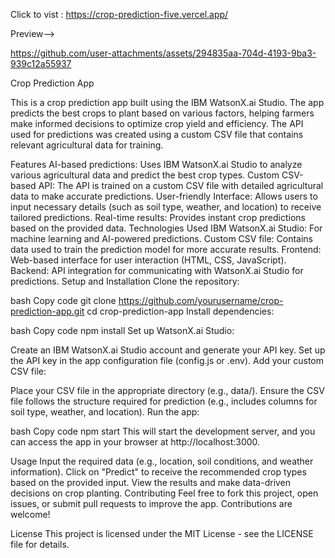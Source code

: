 Click to vist : https://crop-prediction-five.vercel.app/


Preview--> 


https://github.com/user-attachments/assets/294835aa-704d-4193-9ba3-939c12a55937

Crop Prediction App

This is a crop prediction app built using the IBM WatsonX.ai Studio. The app predicts the best crops to plant based on various factors, helping farmers make informed decisions to optimize crop yield and efficiency. The API used for predictions was created using a custom CSV file that contains relevant agricultural data for training.

Features
AI-based predictions: Uses IBM WatsonX.ai Studio to analyze various agricultural data and predict the best crop types.
Custom CSV-based API: The API is trained on a custom CSV file with detailed agricultural data to make accurate predictions.
User-friendly Interface: Allows users to input necessary details (such as soil type, weather, and location) to receive tailored predictions.
Real-time results: Provides instant crop predictions based on the provided data.
Technologies Used
IBM WatsonX.ai Studio: For machine learning and AI-powered predictions.
Custom CSV file: Contains data used to train the prediction model for more accurate results.
Frontend: Web-based interface for user interaction (HTML, CSS, JavaScript).
Backend: API integration for communicating with WatsonX.ai Studio for predictions.
Setup and Installation
Clone the repository:

bash
Copy code
git clone https://github.com/yourusername/crop-prediction-app.git
cd crop-prediction-app
Install dependencies:

bash
Copy code
npm install
Set up WatsonX.ai Studio:

Create an IBM WatsonX.ai Studio account and generate your API key.
Set up the API key in the app configuration file (config.js or .env).
Add your custom CSV file:

Place your CSV file in the appropriate directory (e.g., data/).
Ensure the CSV file follows the structure required for prediction (e.g., includes columns for soil type, weather, and location).
Run the app:

bash
Copy code
npm start
This will start the development server, and you can access the app in your browser at http://localhost:3000.

Usage
Input the required data (e.g., location, soil conditions, and weather information).
Click on "Predict" to receive the recommended crop types based on the provided input.
View the results and make data-driven decisions on crop planting.
Contributing
Feel free to fork this project, open issues, or submit pull requests to improve the app. Contributions are welcome!

License
This project is licensed under the MIT License - see the LICENSE file for details.

